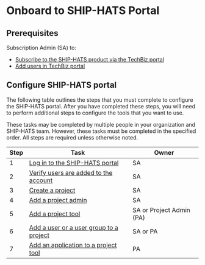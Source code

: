 # Onboard to SHIP-HATS Portal

## Prerequisites

Subscription Admin (SA) to: 
- [Subscribe to the SHIP-HATS product via the TechBiz portal](https://docs.developer.tech.gov.sg/docs/ship-hats-getting-started/onboard-to-ship-hats) 
- [Add users in TechBiz portal](https://docs.developer.tech.gov.sg/docs/techbiz-documentation/)

## Configure SHIP-HATS portal
The following table outlines the steps that you must complete to configure the SHIP-HATS portal. After you have completed these steps, you will need to perform additional steps to configure the tools that you want to use.

These tasks may be completed by multiple people in your organization and SHIP-HATS team. However, these tasks must be completed in the specified order. All steps are required unless otherwise noted.

|Step|Task|Owner|
|---|---|---|
|1|[Log in to the SHIP-HATS portal](access-ship-hats-portal)|SA|
|2|[Verify users are added to the account](manage-users)|SA|
|3|[Create a project](manage-projects)|SA|
|4|[Add a project admin](manage-admins)|SA|  
|5|[Add a project tool](manage-tools)|SA or Project Admin (PA)|
|6|[Add a user or a user group to a project](manage-user-groups-and-users)|SA or PA|
|7|[Add an application to a project tool](manage-applications)|PA|

<!--
![Onboarding to Portal](./images/onboarding-ship-hats-portal.png)

|Step|Task|Owner|
|---|---|---|
|1|[Review users and permissions](user-roles-and-permissions)|Subscription Admin (SA)|
|2|[Log in to the SHIP-HATS portal](access-ship-hats-portal)|SA|
|3|[Invite a user](onboarding-users)|SA|
|4|[Register an account as a Public Officer or a Vendor](onboarding-users)|Public Officer or Vendor|
|5|[Approve a new user](onboarding-users)|SA|
|6|[Onboard the user to TechPass](https://docs.developer.tech.gov.sg/docs/techpass-user-guide/)|User|
|7|[Onboard the devices to SEED](https://docs.developer.tech.gov.sg/docs/security-suite-for-engineering-endpoint-devices/)|User|
|8|[Create a project](manage-projects)|SA|
|9|[Add a project admin](manage-admins)|SA|  
|10|[Add a project tool](manage-tools)|SA or Project Admin (PA)|
|11|[Add user or a user group to a project](manage-user-groups-and-users)|SA or PA|
|12|[Add an application to a project tool](manage-applications)|PA|
|13|[Declare DGP systems](declare-dgp-systems)|Agency<br>This is an optional step.|    
-->
<!--
### What's Next
- [Configure Project Tools](https://docs.developer.tech.gov.sg/docs/ship-hats-tools/tools-overview).
-->
<!--
**Topics**

- [Prerequisites](#prerequisites)
- [OpenVPN Deprecation](#openvpn-deprecation)

- [Configure Portal](#configure-portal)


## Prerequisites

Make sure that you have set up the following accounts:

- [TechPass]()
- [SEED]()

## OpenVPN Deprecation

If you have migrated from SHIP-HATS 1.0, you must onboard to TechPass and SEED. OpenVPN will be deprecated <span style="color:red">what is the timeline?</span>.

## Configure Portal -->



<!--

![Flowchart]()

![User Journey Image]()

https://jira.ship.gov.sg/browse/CODEX-179569
-->